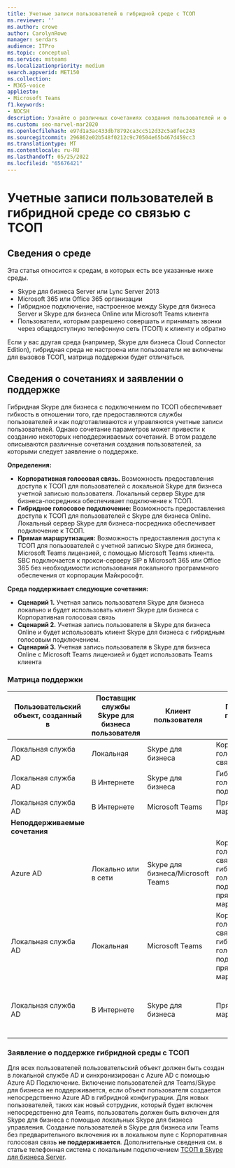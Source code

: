```yaml
---
title: Учетные записи пользователей в гибридной среде с ТСОП
ms.reviewer: ''
ms.author: crowe
author: CarolynRowe
manager: serdars
audience: ITPro
ms.topic: conceptual
ms.service: msteams
ms.localizationpriority: medium
search.appverid: MET150
ms.collection:
- M365-voice
appliesto:
- Microsoft Teams
f1.keywords:
- NOCSH
description: Узнайте о различных сочетаниях создания пользователей и о поддерживаемых или неподдерживаемых сочетаниях.
ms.custom: seo-marvel-mar2020
ms.openlocfilehash: e97d1a3ac433db78792ca3cc512d32c5a8fec243
ms.sourcegitcommit: 296862e02b548f0212c9c70504e65b467d459cc3
ms.translationtype: MT
ms.contentlocale: ru-RU
ms.lasthandoff: 05/25/2022
ms.locfileid: "65676421"
---
```

# <a name="user-accounts-in-a-hybrid-environment-with-pstn-connectivity"></a>Учетные записи пользователей в гибридной среде со связью с ТСОП

## <a name="about-the-environment"></a>Сведения о среде

Эта статья относится к средам, в которых есть все указанные ниже среды.

- Skype для бизнеса Server или Lync Server 2013
- Microsoft 365 или Office 365 организации
- Гибридное подключение, настроенное между Skype для бизнеса Server и Skype для бизнеса Online или Microsoft Teams клиента
- Пользователи, которым разрешено совершать и принимать звонки через общедоступную телефонную сеть (ТСОП) к клиенту и обратно


Если у вас другая среда (например, Skype для бизнеса Cloud Connector Edition), гибридная среда не настроена или пользователи не включены для вызовов ТСОП, матрица поддержки будет отличаться.

## <a name="about-the-combinations-and-the-supportability-statement"></a>Сведения о сочетаниях и заявлении о поддержке

Гибридная Skype для бизнеса с подключением по ТСОП обеспечивает гибкость в отношении того, где предоставляются службы пользователей и как подготавливаются и управляются учетные записи пользователей. Однако сочетание параметров может привести к созданию некоторых неподдерживаемых сочетаний. В этом разделе описываются различные сочетания создания пользователей, за которыми следует заявление о поддержке.

**Определения:**

- **Корпоративная голосовая связь.** Возможность предоставления доступа к ТСОП для пользователей с локальной Skype для бизнеса учетной записью пользователя. Локальный сервер Skype для бизнеса-посредника обеспечивает подключение к ТСОП.
- **Гибридное голосовое подключение:** Возможность предоставления доступа к ТСОП для пользователей с Skype для бизнеса Online. Локальный сервер Skype для бизнеса-посредника обеспечивает подключение к ТСОП.
- **Прямая маршрутизация:** Возможность предоставления доступа к ТСОП для пользователей с учетной записью Skype для бизнеса, Microsoft Teams лицензией, с помощью Microsoft Teams клиента. SBC подключается к прокси-серверу SIP в Microsoft 365 или Office 365 без необходимости использования локального программного обеспечения от корпорации Майкрософт.

**Среда поддерживает следующие сочетания:**

- **Сценарий 1.** Учетная запись пользователя Skype для бизнеса локально и будет использовать клиент Skype для бизнеса с Корпоративная голосовая связь
- **Сценарий 2.** Учетная запись пользователя в Skype для бизнеса Online и будет использовать клиент Skype для бизнеса с гибридным голосовым подключением.
- **Сценарий 3.** Учетная запись пользователя в Skype для бизнеса Online с Microsoft Teams лицензией и будет использовать Teams клиента

### <a name="supportability-matrix"></a>Матрица поддержки

|Пользовательский объект, созданный в|Поставщик службы Skype для бизнеса пользователя|Клиент пользователя|Параметр голосовой связи|Поддерживается|
|---|---|---|---|---|
|Локальная служба AD|Локальная|Skype для бизнеса|Корпоративная голосовая связь|Да|
|Локальная служба AD|В Интернете|Skype для бизнеса|Гибридное голосовое подключение|Да|
|Локальная служба AD|В Интернете|Microsoft Teams|Прямая маршрутизация|Да|
|**Неподдерживаемые сочетания**|||||
|Azure AD|Локально или в сети|Skype для бизнеса/Microsoft Teams|Корпоративная голосовая связь/гибридное голосовое подключение/прямая маршрутизация|Нет, сначала необходимо создать пользовательский объект в локальной службе AD.|
|Локальная служба AD|Локальная|Microsoft Teams|Корпоративная голосовая связь/гибридное голосовое подключение/прямая маршрутизация|Нет, Microsoft Teams не поддерживается локальными Skype для бизнеса|
|Локальная служба AD|В Интернете|Skype для бизнеса|Прямая маршрутизация|Нет, прямая маршрутизация не поддерживается Skype для бизнеса клиентом|

### <a name="supportability-statement-for-the-hybrid-environment-with-pstn"></a>Заявление о поддержке гибридной среды с ТСОП

Для всех пользователей пользовательский объект должен  быть создан в локальной службе AD и синхронизирован с Azure AD с помощью Azure AD Подключение. Включение пользователей для Teams/Skype для бизнеса не поддерживается, если объект  пользователя создается непосредственно Azure AD в гибридной конфигурации. Для новых пользователей, таких как новый сотрудник, который будет включен непосредственно для Teams, пользователь должен быть включен для Skype для бизнеса с помощью локальных Skype для бизнеса управления. Создание пользователей в Skype для бизнеса или Teams без предварительного включения их в локальном пуле с Корпоративная голосовая связь **не поддерживается**. Дополнительные сведения см. в статье телефонная система с локальным подключением [ТСОП в Skype для бизнеса Server](/skypeforbusiness/skype-for-business-hybrid-solutions/plan-your-phone-system-cloud-pbx-solution/plan-phone-system-with-on-premises-pstn-connectivity).
